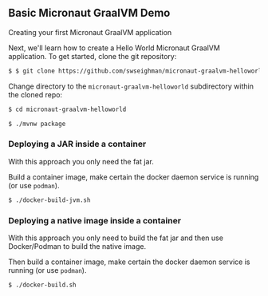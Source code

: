 ## Basic Micronaut GraalVM Demo

Creating your first Micronaut GraalVM application

Next, we'll learn how to create a Hello World Micronaut GraalVM application. To get started, clone the git repository:

```bash
$ $ git clone https://github.com/swseighman/micronaut-graalvm-helloworld.git
```

Change directory to the `micronaut-graalvm-helloworld` subdirectory within the cloned repo:

```bash
$ cd micronaut-graalvm-helloworld
```

```bash
$ ./mvnw package
```

### Deploying a JAR inside a container

With this approach you only need the fat jar.

Build a container image, make certain the docker daemon service is running (or use `podman`).

```bash
$ ./docker-build-jvm.sh
```

### Deploying a native image inside a container

With this approach you only need to build the fat jar and then use Docker/Podman to build the native image.

Then build a container image, make certain the docker daemon service is running (or use `podman`).

```bash
$ ./docker-build.sh
```


